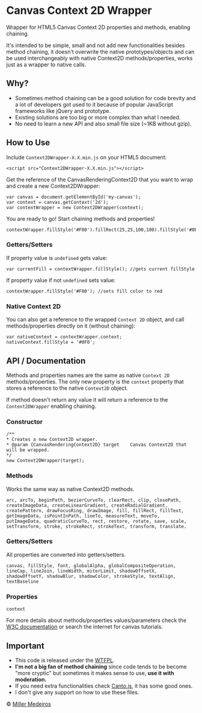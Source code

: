 # Canvas Context 2D Wrapper #

Wrapper for HTML5 Canvas Context 2D properties and methods, enabling chaining.

It's intended to be simple, small and not add new functionalities besides method chaining, it doesn't overwrite the native prototypes/objects and can be used interchangeably with native Context2D methods/properties, works just as a wrapper to native calls.

## Why? ##

 - Sometimes method chaining can be a good solution for code brevity and a lot of developers got used to it because of popular JavaScript frameworks like jQuery and prototype.
 - Existing solutions are too big or more complex than what I needed.
 - No need to learn a new API and also small file size (~1KB without gzip).

## How to Use ##

Include `Context2DWrapper-X.X.min.js` on your HTML5 document:

	<script src="Context2DWrapper-X.X.min.js"></script>

Get the reference of the CanvasRenderingContext2D that you want to wrap and create a new Context2DWrapper:

	var canvas = document.getElementById('my-canvas');
	var context = canvas.getContext('2d');
	var contextWrapper = new Context2DWrapper(context);
   
You are ready to go! Start chaining methods and properties!

	contextWrapper.fillStyle('#F00').fillRect(25,25,100,100).fillStyle('#0F0').fillRect(50,50,100,100);

### Getters/Setters ###
	
If property value is `undefined` gets value:

	var currentFill = contextWrapper.fillStyle(); //gets current fillStyle

If property value if not `undefined` sets value:

	contextWrapper.fillStyle('#F00'); //sets fill color to red

### Native Context 2D ###

You can also get a reference to the wrapped `Context 2D` object, and call methods/properties directly on it (without chaining):

	var nativeContext = contextWrapper.context;
	nativeContext.fillStyle = '#0F0';
   
## API / Documentation ##

Methods and properties names are the same as native `Context 2D` methods/properties. The only new property is the `context` property that stores a reference to the native `Context2D` object.

If method doesn't return any value it will return a reference to the `Context2DWrapper` enabling chaining.

### Constructor ###
   
	/**
	* Creates a new Context2D wrapper.
	* @param {CanvasRenderingContext2D} target    Canvas Context2D that will be wrapped.
	*/
	new Context2DWrapper(target);

### Methods ###

Works the same way as native Context2D methods.

	arc, arcTo, beginPath, bezierCurveTo, clearRect, clip, closePath, createImageData, createLinearGradient, createRadialGradient, createPattern, drawFocusRing, drawImage, fill, fillRect, fillText, getImageData, isPointInPath, lineTo, measureText, moveTo, putImageData, quadraticCurveTo, rect, restore, rotate, save, scale, setTransform, stroke, strokeRect, strokeText, transform, translate.

### Getters/Setters ###

All properties are converted into getters/setters.

	canvas, fillStyle, font, globalAlpha, globalCompositeOperation, lineCap, lineJoin, lineWidth, miterLimit, shadowOffsetX, shadowOffsetY, shadowBlur, shadowColor, strokeStyle, textAlign, textBaseline
   
### Properties ###

	context

For more details about methods/properties values/parameters check the [W3C documentation](http://dev.w3.org/html5/canvas-api/canvas-2d-api.html#the-2d-drawing-context) or search the internet for canvas tutorials.

## Important ##

 - This code is released under the [WTFPL](http://sam.zoy.org/wtfpl/).
 - **I'm not a big fan of method chaining** since code tends to be become "more cryptic" but sometimes it makes sense to use, **use it with moderation.**
 - If you need extra functionalities check [Canto.js](http://www.davidflanagan.com/2010/07/cantojs-an-impr.html), it has some good ones.
 - I don't give any support on how to use these files.
   
&copy; [Miller Medeiros](http://www.millermedeiros.com)